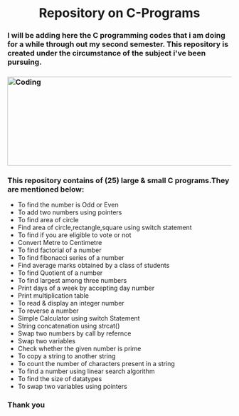 <h1 align="center">Repository on C-Programs</h1>
<h3>I will be adding here the C programming codes that i am doing for a while through out my second semester.
    This repository is created under the circumstance of the subject i've been pursuing.<h3>

<img align="center" alt="Coding" width="650" height="200" 
    src="https://imageconindia.com/courses/media/top-banner/course/c_banner.jpg">
<h3>This repository contains of (25) large & small C programs.They are mentioned below:</h3>

<ul>
    <li>To find the number is Odd or Even</li>
    <li>To add two numbers using pointers</li>
    <li>To find area of circle</li>
    <li>Find area of circle,rectangle,square using switch statement</li>
    <li>To find if you are eligible to vote or not</li>
    <li>Convert Metre to Centimetre</li>
    <li>To find factorial of a number</li>
    <li>To find fibonacci series of a number</li>
    <li>Find average marks obtained by a class of students</li>
    <li>To find Quotient of a number</li>
    <li>To find largest among three numbers</li>
    <li>Print days of a week by accepting day number</li>
    <li>Print multiplication table</li>
    <li>To read & display an integer number</li>
    <li>To reverse a number</li>
    <li>Simple Calculator using switch Statement</li>
    <li>String concatenation using strcat()</li>
    <li>Swap two numbers by call by refernce</li>
    <li>Swap two variables</li>
    <li>Check whether the given number is prime</li>
    <li>To copy a string to another string</li>
    <li>To count the number of characters present in a string</li>
    <li>To find a number using linear search algorithm</li>
    <li>To find the size of datatypes</li>
    <li>To swap two variables using pointers</li>
</ul>

<h3>Thank you</h3>
